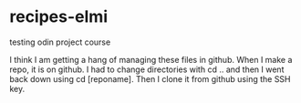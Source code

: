 # recipes-elmi
testing odin project course

I think I am getting a hang of managing these files in github.
When I make a repo, it is on github. I had to change directories with cd .. and then I went back down using cd [reponame]. Then I clone it from github using the SSH key.
